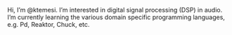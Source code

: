 Hi, I’m @ktemesi.
I’m interested in digital signal processing (DSP) in audio.
I’m currently learning the various domain specific programming languages, e.g. Pd, Reaktor, Chuck, etc.
